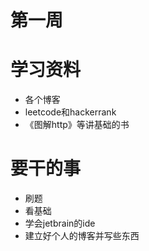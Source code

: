 # 第一周

# 学习资料

- 各个博客
- leetcode和hackerrank
- 《图解http》等讲基础的书

# 要干的事

- 刷题
- 看基础
- 学会jetbrain的ide
- 建立好个人的博客并写些东西